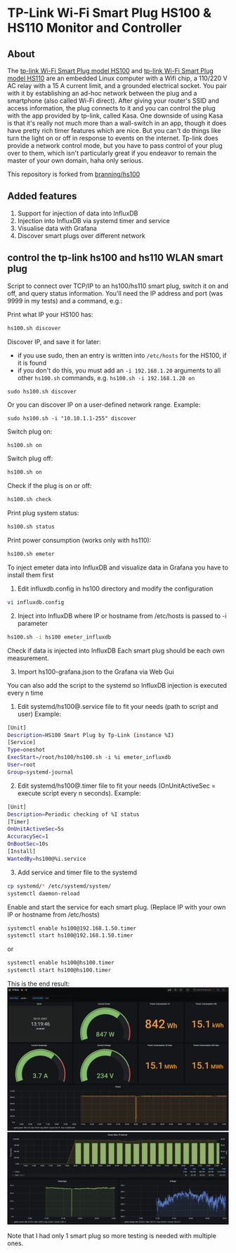 
TP-Link Wi-Fi Smart Plug HS100 & HS110 Monitor and Controller
============

## About

The [tp-link Wi-Fi Smart Plug model HS100](http://www.tp-link.us/products/details/HS100.html) and [tp-link Wi-Fi Smart Plug model HS110](https://www.kasasmart.com/us/products/smart-plugs/kasa-smart-plug-energy-monitoring-hs110) are an embedded Linux computer with a Wifi chip, a 110/220 V AC relay with a 15 A current limit, and a grounded electrical socket. You pair with it by establishing an ad-hoc network between the plug and a smartphone (also called Wi-Fi direct). After giving your router's SSID and access information, the plug connects to it and you can control the plug with the app provided by tp-link, called Kasa. One downside of using Kasa is that it's really not much more than a wall-switch in an app, though it does have pretty rich timer features which are nice. But you can't do things like turn the light on or off in response to events on the internet. Tp-link does provide a network control mode, but you have to pass control of your plug over to them, which isn't particularly great if you endeavor to remain the master of your own domain, haha only serious.

This repository is forked from [branning/hs100](https://github.com/branning/hs100)

## Added features

1. Support for injection of data into InfluxDB
2. Injection into InfluxDB via systemd timer and service
3. Visualise data with Grafana
4. Discover smart plugs over different network

## control the tp-link hs100 and hs110 WLAN smart plug

Script to connect over TCP/IP to an hs100/hs110 smart plug, switch it on and off, and query status information. You'll need the IP address and port (was 9999 in my tests) and a command, e.g.:

Print what IP your HS100 has:
```sh
hs100.sh discover
```

Discover IP, and save it for later:
* if you use sudo, then an entry is written into `/etc/hosts` for the HS100, if it is found
* if you don't do this, you must add an `-i 192.168.1.20` arguments to all other `hs100.sh` commands, e.g. `hs100.sh -i 192.168.1.20 on`
```
sudo hs100.sh discover
```
Or you can discover IP on a user-defined network range.
Example:
```
sudo hs100.sh -i "10.10.1.1-255" discover
```
Switch plug on:
```sh
hs100.sh on
```

Switch plug off:
```sh
hs100.sh on
```

Check if the plug is on or off:
```sh
hs100.sh check
```

Print plug system status:
```sh
hs100.sh status
```

Print power consumption (works only with hs110):
```sh
hs100.sh emeter
```
To inject emeter data into InfluxDB and visualize data in Grafana you have to install them first
1. Edit influxdb.config in hs100 directory and modify the configuration
```sh
vi influxdb.config
```
2. Inject into InfluxDB where IP or hostname from /etc/hosts is passed to -i parameter
```sh
hs100.sh -i hs100 emeter_influxdb
```
Check if data is injected into InfluxDB
Each smart plug should be each own measurement.

3. Import hs100-grafana.json to the Grafana via Web Gui

You can also add the script to the systemd so InfluxDB injection is executed every n time

1.  Edit systemd/hs100@.service file to fit your needs (path to script and user)
Example:
```sh
[Unit]
Description=HS100 Smart Plug by Tp-Link (instance %I)
[Service]
Type=oneshot
ExecStart=/root/hs100/hs100.sh -i %i emeter_influxdb
User=root
Group=systemd-journal
```
2. Edit systemd/hs100@.timer file to fit your needs (OnUnitActiveSec = execute script every n seconds).
Example:
```sh
[Unit]
Description=Periodic checking of %I status
[Timer]
OnUnitActiveSec=5s
AccuracySec=1
OnBootSec=10s
[Install]
WantedBy=hs100@%i.service
```
3. Add service and timer file to the systemd
```sh
cp systemd/* /etc/systemd/system/
systemctl daemon-reload
```
Enable and start the service for each smart plug. (Replace IP with your own IP or hostname from /etc/hosts)
```sh
systemctl enable hs100@192.168.1.50.timer
systemctl start hs100@192.168.1.50.timer
```
or
```sh
systemctl enable hs100@hs100.timer
systemctl start hs100@hs100.timer
```
This is the end result:
[![](https://github.com/gjumic/hs100/raw/master/screenshots/screenshot1.PNG)](https://github.com/gjumic/hs100/raw/master/screenshots/screenshot1.PNG)
[![](https://github.com/gjumic/hs100/raw/master/screenshots/screenshot2.PNG)](http://https://github.com/gjumic/hs100/raw/master/screenshots/screenshot2.PNG)

Note that I had only 1 smart plug so more testing is needed with multiple ones.
